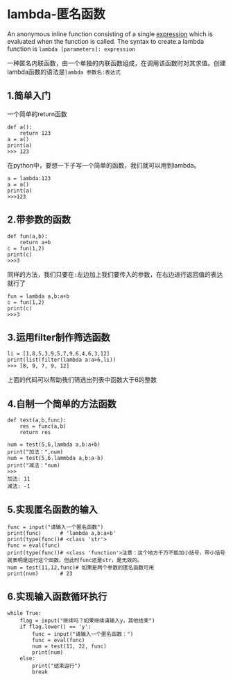 # lambda-匿名函数

An anonymous inline function consisting of a single [expression](mk:@MSITStore:E:\summer\Doc\Python372.chm::/glossary.html#term-expression) which is evaluated when the function is called.  The syntax to create a lambda function is `lambda [parameters]: expression`

一种匿名内联函数，由一个单独的内联函数组成，在调用该函数时对其求值。创建lambda函数的语法是`lambda 参数名:表达式`

## 1.简单入门

一个简单的return函数

```
def a():
	return 123
a = a()
print(a)
>>> 123
```

在python中，要想一下子写一个简单的函数，我们就可以用到lambda。

```
a = lambda:123
a = a()
print(a)
>>>123
```

## 2.带参数的函数

```
def fun(a,b):
	return a+b
c = fun(1,2)
print(c)
>>>3
```

同样的方法，我们只要在`:`左边加上我们要传入的参数，在右边进行返回值的表达就行了

```
fun = lambda a,b:a+b
c = fun(1,2)
print(c)
>>>3
```

## 3.运用filter制作筛选函数

```
li = [1,8,5,3,9,5,7,9,6,4,6,3,12]
print(list(filter(lambda a:a>6,li))
>>> [8, 9, 7, 9, 12]
```

上面的代码可以帮助我们筛选出列表中函数大于6的整数

## 4.自制一个简单的方法函数

```
def test(a,b,func):
	res = func(a,b)
	return res

num = test(5,6,lambda a,b:a+b)
print("加法：",num)
num = test(5,6.lammbda a,b:a-b)
print("减法："num)
>>>
加法: 11
减法: -1
```

## 5.实现匿名函数的输入

```
func = input("请输入一个匿名函数")
print(func) 	 # 'lambda a,b:a+b'
print(type(func))# <class 'str'>
func = eval(func)
print(type(func))# <class 'function'>注意：这个地方千万不能加小括号，带小括号就表明是运行这个函数。但此时func还是str，是无效的。
num = test(11,12,func)# 如果是两个参数的匿名函数可用
print(num)		 # 23
```

## 6.实现输入函数循环执行

```
while True:
    flag = input("继续吗？如果继续请输入y，其他结束")
    if flag.lower() == 'y':
        func = input("请输入一个匿名函数：")
        func = eval(func)
        num = test(11, 22, func)
        print(num)
    else:
        print("结束运行")
        break
```


